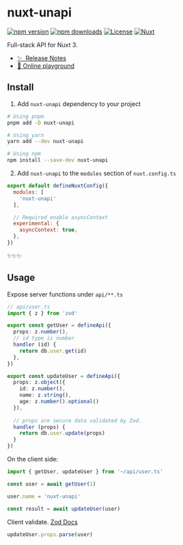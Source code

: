 <!--
Get your module up and running quickly.

Find and replace all on all files (CMD+SHIFT+F):
- Name: nuxt-unapi
- Package name: nuxt-unapi
- Description: Full-stack API for Nuxt 3
-->

# nuxt-unapi

[![npm version][npm-version-src]][npm-version-href]
[![npm downloads][npm-downloads-src]][npm-downloads-href]
[![License][license-src]][license-href]
[![Nuxt][nuxt-src]][nuxt-href]

Full-stack API for Nuxt 3.

- [✨ &nbsp;Release Notes](/CHANGELOG.md)
- [🏀 Online playground](https://stackblitz.com/github/hminghe/nuxt-unapi?file=playground%2Fapp.vue)


## Install

1. Add `nuxt-unapi` dependency to your project

```bash
# Using pnpm
pnpm add -D nuxt-unapi

# Using yarn
yarn add --dev nuxt-unapi

# Using npm
npm install --save-dev nuxt-unapi
```

2. Add `nuxt-unapi` to the `modules` section of `nuxt.config.ts`

```js
export default defineNuxtConfig({
  modules: [
    'nuxt-unapi'
  ],

  // Required enable asyncContext
  experimental: {
    asyncContext: true,
  },
})
```

✨✨✨

## Usage

Expose server functions under `api/**.ts`
```typescript
// api/user.ts
import { z } from 'zod'

export const getUser = defineApi({
  props: z.number(),
  // id type is number
  handler (id) {
    return db.user.get(id)
  },
})

export const updateUser = defineApi({
  props: z.object({
    id: z.number(),
    name: z.string(),
    age: z.number().optional()
  }),
  
  // props are secure data validated by Zod.
  handler (props) {
    return db.user.update(props)  
  }
})
```

On the client side:
```typescript
import { getUser, updateUser } from '~/api/user.ts'

const user = await getUser(1)

user.name = 'nuxt-unapi'

const result = await updateUser(user)
```

Client validate. [Zod Docs](https://zod.dev/)
```typescript
updateUser.props.parse(user)
```

<!-- Badges -->
[npm-version-src]: https://img.shields.io/npm/v/nuxt-unapi/latest.svg?style=flat&colorA=18181B&colorB=28CF8D
[npm-version-href]: https://npmjs.com/package/nuxt-unapi

[npm-downloads-src]: https://img.shields.io/npm/dm/nuxt-unapi.svg?style=flat&colorA=18181B&colorB=28CF8D
[npm-downloads-href]: https://npmjs.com/package/nuxt-unapi

[license-src]: https://img.shields.io/npm/l/nuxt-unapi.svg?style=flat&colorA=18181B&colorB=28CF8D
[license-href]: https://npmjs.com/package/nuxt-unapi

[nuxt-src]: https://img.shields.io/badge/Nuxt-18181B?logo=nuxt.js
[nuxt-href]: https://nuxt.com
